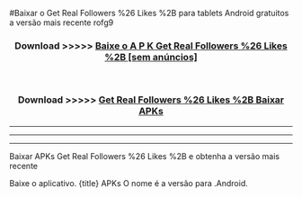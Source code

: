 #Baixar o Get Real Followers %26 Likes %2B   para tablets Android gratuitos a versão mais recente rofg9


<div align="center">
<h3>Download >>>>> <a href="https://pt-web.web.app/?pt= Get Real Followers %26 Likes %2B ">Baixe o A P K Get Real Followers %26 Likes %2B  [sem anúncios]</a></h3><br>

<h3>Download >>>>> <a href="https://pt-web.web.app/?pt= Get Real Followers %26 Likes %2B ">Get Real Followers %26 Likes %2B  Baixar APKs</a></h3>
</div>

----------------------------------------------------------

----------------------------------------------------------

----------------------------------------------------------

Baixar APKs Get Real Followers %26 Likes %2B  e obtenha a versão mais recente

Baixe o aplicativo. {title} APKs O nome é a versão para .Android.


